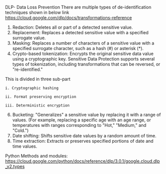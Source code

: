 DLP- Data Loss Prevention
There are multiple types of de-identification techniques shown in below link
https://cloud.google.com/dlp/docs/transformations-reference

1. Redaction: Deletes all or part of a detected sensitive value.
2. Replacement: Replaces a detected sensitive value with a specified surrogate value.
3. Masking: Replaces a number of characters of a sensitive value with a specified surrogate character, such as a hash (#) or asterisk (*).
4. Crypto-based tokenization: Encrypts the original sensitive data value using a cryptographic key. Sensitive Data Protection supports several types of tokenization, including transformations that can be reversed, or "re-identified."

  This is divided in three sub-part
  
    i. Cryptographic hashing
    
    ii. Format preserving encryption
    
    iii. Deterministic encryption
    
6. Bucketing: "Generalizes" a sensitive value by replacing it with a range of values. (For example, replacing a specific age with an age range, or temperatures with ranges corresponding to "Hot," "Medium," and "Cold.")
7. Date shifting: Shifts sensitive date values by a random amount of time.
8. Time extraction: Extracts or preserves specified portions of date and time values.

Python Methods and modules: https://cloud.google.com/python/docs/reference/dlp/3.0.1/google.cloud.dlp_v2.types
